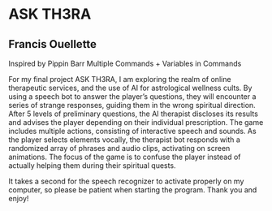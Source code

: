 # ASK TH3RA
## Francis Ouellette

Inspired by Pippin Barr
Multiple Commands + Variables in Commands

For my final project ASK TH3RA, I am exploring the realm of online therapeutic services, and the use of AI for astrological wellness cults. By using a speech bot to answer the player’s questions, they will encounter a series of strange responses, guiding them in the wrong spiritual direction. After 5 levels of preliminary questions, the AI therapist discloses its results and advises the player depending on their individual prescription. The game includes multiple actions, consisting of interactive speech and sounds. As the player selects elements vocally, the therapist bot responds with a randomized array of phrases and audio clips, activating on screen animations. The focus of the game is to confuse the player instead of actually helping them during their spiritual quests. 

It takes a second for the speech recognizer to activate properly on my computer, so please be patient when starting the program. Thank you and enjoy!

